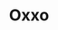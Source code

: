 ---
title: "Oxxo"
url: /san-luis-potosi/oxxo-carretera-queretaro-san-luis-potosi/
shop: comodidad
---